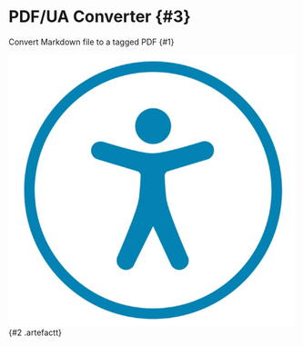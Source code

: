 # PDF/UA Converter {#3}

Convert Markdown file to a tagged PDF {#1}


![Accessibility](pic.jpg "Image") {#2 .artefactt}